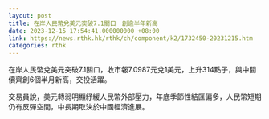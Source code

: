 ```yaml
---
layout: post
title: 在岸人民幣兌美元突破7.1關口　創逾半年新高
date: 2023-12-15 17:54:41.000000000 +08:00
link: https://news.rthk.hk/rthk/ch/component/k2/1732450-20231215.htm
categories: rthk
---
```


在岸人民幣兌美元突破7.1關口，收市報7.0987元兌1美元，上升314點子，與中間價齊創6個半月新高，交投活躍。

交易員說，美元轉弱明顯紓緩人民幣外部壓力，年底季節性結匯偏多，人民幣短期仍有反彈空間，中長期取決於中國經濟進展。
